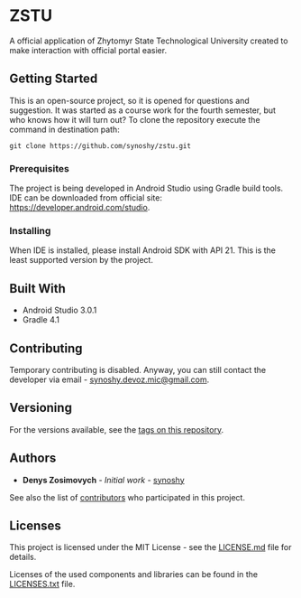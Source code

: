# ZSTU

A official application of Zhytomyr State Technological University created to make interaction with official portal easier.

## Getting Started

This is an open-source project, so it is opened for questions and suggestion. It was started as a course work for the fourth semester, but who knows how it will turn out?
To clone the repository execute the command in destination path:

```
git clone https://github.com/synoshy/zstu.git
```

### Prerequisites

The project is being developed in Android Studio using Gradle build tools. IDE can be downloaded from official site: https://developer.android.com/studio.

### Installing

When IDE is installed, please install Android SDK with API 21. This is the least supported version by the project.

## Built With

* Android Studio 3.0.1
* Gradle 4.1

## Contributing

Temporary contributing is disabled. Anyway, you can still contact the developer via email - synoshy.devoz.mic@gmail.com.

## Versioning

For the versions available, see the [tags on this repository](https://github.com/synoshy/zstu/tags). 

## Authors

* **Denys Zosimovych** - *Initial work* - [synoshy](https://github.com/synoshy)

See also the list of [contributors](https://github.com/synoshy/zstu/contributors) who participated in this project.

## Licenses

This project is licensed under the MIT License - see the [LICENSE.md](LICENSE.md) file for details.

Licenses of the used components and libraries can be found in the [LICENSES.txt](LICENSES.txt) file.
